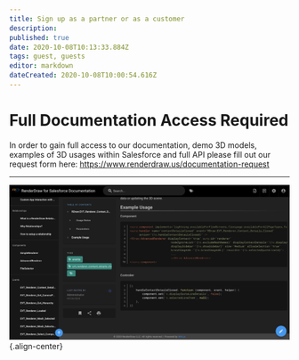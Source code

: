 ```yaml
---
title: Sign up as a partner or as a customer
description: 
published: true
date: 2020-10-08T10:13:33.884Z
tags: guest, guests
editor: markdown
dateCreated: 2020-10-08T10:00:54.616Z
---
```


# Full Documentation Access Required 
In order to gain full access to our documentation, demo 3D models, examples of 3D usages within Salesforce and full API please fill out our request form here: https://www.renderdraw.us/documentation-request

---
![screen_shot_2020-10-08_at_5.01.29_am.png](/screen_shot_2020-10-08_at_5.01.29_am.png){.align-center}

